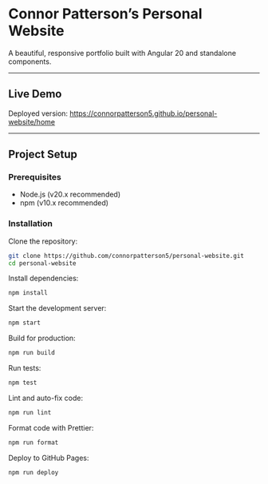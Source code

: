 # Connor Patterson’s Personal Website


A beautiful, responsive portfolio built with Angular 20 and standalone components.

---

## Live Demo

Deployed version: https://connorpatterson5.github.io/personal-website/home

---

## Project Setup

### Prerequisites


- Node.js (v20.x recommended)
- npm (v10.x recommended)

### Installation


Clone the repository:

```bash
git clone https://github.com/connorpatterson5/personal-website.git
cd personal-website
```

Install dependencies:

```bash
npm install
```

Start the development server:

```bash
npm start
```

Build for production:

```bash
npm run build
```

Run tests:

```bash
npm test
```

Lint and auto-fix code:

```bash
npm run lint
```

Format code with Prettier:

```bash
npm run format
```

Deploy to GitHub Pages:

```bash
npm run deploy
```
